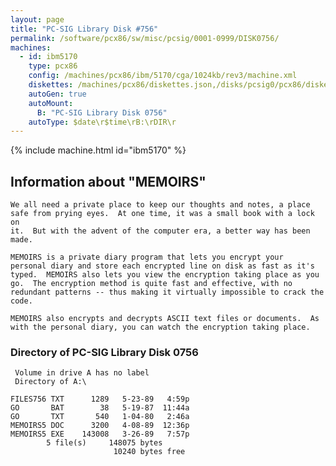 ```yaml
---
layout: page
title: "PC-SIG Library Disk #756"
permalink: /software/pcx86/sw/misc/pcsig/0001-0999/DISK0756/
machines:
  - id: ibm5170
    type: pcx86
    config: /machines/pcx86/ibm/5170/cga/1024kb/rev3/machine.xml
    diskettes: /machines/pcx86/diskettes.json,/disks/pcsig0/pcx86/diskettes.json
    autoGen: true
    autoMount:
      B: "PC-SIG Library Disk 0756"
    autoType: $date\r$time\rB:\rDIR\r
---
```


{% include machine.html id="ibm5170" %}

## Information about "MEMOIRS"

    We all need a private place to keep our thoughts and notes, a place
    safe from prying eyes.  At one time, it was a small book with a lock on
    it.  But with the advent of the computer era, a better way has been
    made.
    
    MEMOIRS is a private diary program that lets you encrypt your
    personal diary and store each encrypted line on disk as fast as it's
    typed.  MEMOIRS also lets you view the encryption taking place as you
    go.  The encryption method is quite fast and effective, with no
    redundant patterns -- thus making it virtually impossible to crack the
    code.
    
    MEMOIRS also encrypts and decrypts ASCII text files or documents.  As
    with the personal diary, you can watch the encryption taking place.

### Directory of PC-SIG Library Disk 0756

     Volume in drive A has no label
     Directory of A:\

    FILES756 TXT      1289   5-23-89   4:59p
    GO       BAT        38   5-19-87  11:44a
    GO       TXT       540   1-04-80   2:46a
    MEMOIRS5 DOC      3200   4-08-89  12:36p
    MEMOIRS5 EXE    143008   3-26-89   7:57p
            5 file(s)     148075 bytes
                           10240 bytes free
